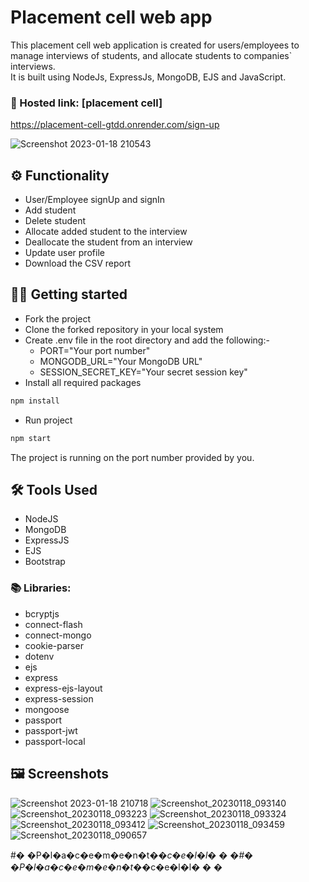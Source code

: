 # Placement cell web app

This placement cell web application is created for users/employees to manage interviews of students, and allocate students to companies` interviews. \
It is built using NodeJs, ExpressJs, MongoDB, EJS and JavaScript.

### 🔗 Hosted link: [placement cell]
https://placement-cell-gtdd.onrender.com/sign-up


![Screenshot 2023-01-18 210543](https://user-images.githubusercontent.com/100330745/215584358-6ca28144-fab9-4eea-add2-6a731338e661.png)

## ⚙️ Functionality 
- User/Employee signUp and signIn
- Add student 
- Delete student
- Allocate added student to the interview
- Deallocate the student from an interview
- Update user profile
- Download the CSV report
 
## 🧑‍💻 Getting started

* Fork the project 
* Clone the forked repository in your local system
* Create .env file in the root directory and add the following:-
  * PORT="Your port number"
  * MONGODB_URL="Your MongoDB URL"
  * SESSION_SECRET_KEY="Your secret session key"
* Install all required packages
```bash
npm install 
```
* Run project 
```bash
npm start
```
The project is running on the port number provided by you.

## 🛠️ Tools Used 
- NodeJS
- MongoDB
- ExpressJS
- EJS
- Bootstrap

### 📚 Libraries: 
* bcryptjs
* connect-flash
* connect-mongo
* cookie-parser
* dotenv
* ejs
* express
* express-ejs-layout
* express-session
* mongoose
* passport
* passport-jwt
* passport-local

## 🖼️ Screenshots



![Screenshot 2023-01-18 210718](https://user-images.githubusercontent.com/100330745/215584400-33edb412-ddf7-4194-b6c2-372c7a45caeb.png)
![Screenshot_20230118_093140](https://user-images.githubusercontent.com/100330745/215584528-77934a85-fcef-4a0a-b3d9-48868dbd718b.png)
![Screenshot_20230118_093223](https://user-images.githubusercontent.com/100330745/215584536-29f16b71-28cc-4896-a955-8adabfffe73d.png)
![Screenshot_20230118_093324](https://user-images.githubusercontent.com/100330745/215584541-68775d7e-59b8-468a-898c-fde8077f60c7.png)
![Screenshot_20230118_093412](https://user-images.githubusercontent.com/100330745/215584545-b4b6f4bf-ec0e-4b1d-b973-57e511f91c06.png)
![Screenshot_20230118_093459](https://user-images.githubusercontent.com/100330745/215584548-720691e0-4854-493a-a4b4-4b416bbc5d5a.png)
![Screenshot_20230118_090657](https://user-images.githubusercontent.com/100330745/215584553-635eb38c-a496-4c6a-a1ef-7dd743aca0f3.png)



#� �P�l�a�c�e�m�e�n�t�_�c�e�l�l�
�
�#� �P�l�a�c�e�m�e�n�t�_�c�e�l�l�
�
�
